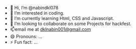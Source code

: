 - 👋 Hi, I’m @nabindkl078
- 👀 I’m interested in coding.
- 🌱 I’m currently learning Html, CSS and Javascript.
- 💞️ I’m looking to collaborate on some Projects for hackfest.
- 📫email me at dklnabin001@gmail.com
- 😄 Pronouns: ...
- ⚡ Fun fact: ...

<!---
nabindkl078/nabindkl078 is a ✨ special ✨ repository because its `README.md` (this file) appears on your GitHub profile.
You can click the Preview link to take a look at your changes.
--->
